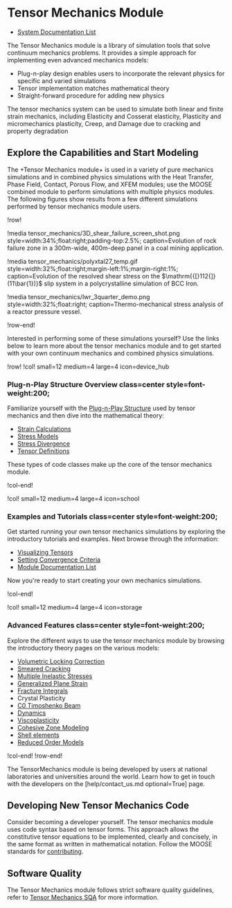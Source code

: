 # Tensor Mechanics Module

- [System Documentation List](tensor_mechanics/systems.md)

The Tensor Mechanics module is a library of simulation tools that solve
continuum mechanics problems. It provides a simple approach for implementing
even advanced mechanics models:

- Plug-n-play design enables users to incorporate the relevant physics for specific and varied simulations
- Tensor implementation matches mathematical theory
- Straight-forward procedure for adding new physics

The tensor mechanics system can be used to simulate both linear and finite strain mechanics, including
Elasticity and Cosserat elasticity, Plasticity and micromechanics plasticity, Creep, and
Damage due to cracking and property degradation

## Explore the Capabilities and Start Modeling

The +Tensor Mechanics module+ is used in a variety of pure mechanics simulations
and in combined physics simulations with the Heat Transfer, Phase Field, Contact,
Porous Flow, and XFEM modules; use the MOOSE combined module to perform simulations
with multiple physics modules. The following figures show results from a few
different simulations performed by tensor mechanics module users.

!row!

!media tensor_mechanics/3D_shear_failure_screen_shot.png
       style=width:34%;float:right;padding-top:2.5%;
       caption=Evolution of rock failure zone in a 300m-wide, 400m-deep panel in a coal mining application.

!media tensor_mechanics/polyxtal27_temp.gif
       style=width:32%;float:right;margin-left:1%;margin-right:1%;
       caption=Evolution of the resolved shear stress on the $\mathrm{{[}112{]}(11\bar{1})}$ slip system in a polycrystalline simulation of BCC Iron.

!media tensor_mechanics/lwr_3quarter_demo.png
       style=width:32%;float:right;
       caption=Thermo-mechanical stress analysis of a reactor pressure vessel.

!row-end!


Interested in performing some of these simulations yourself? Use the links below
to learn more about the tensor mechanics module and to get started with your own
continuum mechanics and combined physics simulations.

!row!
!col! small=12 medium=4 large=4 icon=device_hub

### Plug-n-Play Structure Overview class=center style=font-weight:200;

Familiarize yourself with the [Plug-n-Play Structure](tensor_mechanics/plug_n_play.md)
used by tensor mechanics and then dive into the mathematical theory:

- [Strain Calculations](tensor_mechanics/Strains.md)
- [Stress Models](tensor_mechanics/Stresses.md)
- [Stress Divergence](tensor_mechanics/StressDivergence.md)
- [Tensor Definitions](tensor_mechanics/TensorClasses.md)

These types of code classes make up the core of the tensor mechanics module.

!col-end!

!col! small=12 medium=4 large=4 icon=school

### Examples and Tutorials class=center style=font-weight:200;

Get started running your own tensor mechanics simulations by exploring the
introductory tutorials and examples. Next browse through the information:

- [Visualizing Tensors](tensor_mechanics/VisualizingTensors.md)
- [Setting Convergence Criteria](tensor_mechanics/Convergence.md)
- [Module Documentation List](tensor_mechanics/systems.md)

Now you're ready to start creating your own mechanics simulations.

!col-end!

!col! small=12 medium=4 large=4 icon=storage

### Advanced Features class=center style=font-weight:200;

Explore the different ways to use the tensor mechanics module by browsing the
introductory theory pages on the various models:

- [Volumetric Locking Correction](tensor_mechanics/VolumetricLocking.md)
- [Smeared Cracking](/ComputeSmearedCrackingStress.md)
- [Multiple Inelastic Stresses](/ComputeMultipleInelasticStress.md)
- [Generalized Plane Strain](tensor_mechanics/generalized_plane_strain.md)
- [Fracture Integrals](tensor_mechanics/FractureIntegrals.md)
- Crystal Plasticity
- [C0 Timoshenko Beam](tensor_mechanics/C0TimoshenkoBeam.md)
- [Dynamics](tensor_mechanics/Dynamics.md)
- [Viscoplasticity](/ADViscoplasticityStressUpdate.md)
- [Cohesive Zone Modeling](CohesiveZoneMaster/index.md)
- [Shell elements](tensor_mechanics/ShellElements.md)
- [Reduced Order Models](/LAROMANCE.md)

!col-end!
!row-end!

The TensorMechanics module is being developed by users at national laboratories
and universities around the world. Learn how to get in touch with the developers
on the [help/contact_us.md optional=True] page.

## Developing New Tensor Mechanics Code

Consider becoming a developer yourself.
The tensor mechanics module uses code syntax based on tensor forms. This approach
allows the constitutive tensor equations to be implemented, clearly and concisely,
in the same format as written in mathematical notation.
Follow the MOOSE standards for [contributing](framework/contributing.md).

## Software Quality

The Tensor Mechanics module follows strict software quality guidelines, refer to
[Tensor Mechanics SQA](tensor_mechanics/sqa/index.md) for more information.

